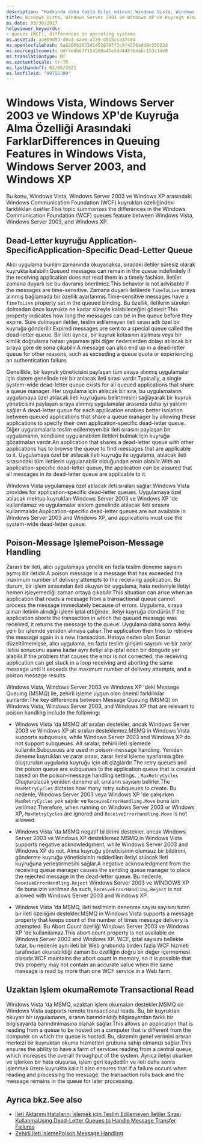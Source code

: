 ```yaml
---
description: "Hakkında daha fazla bilgi edinin: Windows Vista, Windows Server 2003 ve Windows XP 'de sıraya alma özellikleri konusundaki farklar"
title: Windows Vista, Windows Server 2003 ve Windows XP'de Kuyruğa Alma Özelliği Arasındaki Farklar
ms.date: 03/30/2017
helpviewer_keywords:
- queues [WCF], differences in operating systems
ms.assetid: aa809d93-d0a3-4ae6-a726-d015cca37c04
ms.openlocfilehash: 6a6206b3033454528797f3c8f4276add9c35023d
ms.sourcegitcommit: ddf7edb67715a5b9a45e3dd44536dabc153c1de0
ms.translationtype: MT
ms.contentlocale: tr-TR
ms.lasthandoff: 02/06/2021
ms.locfileid: "99756389"
---
```

# <a name="differences-in-queuing-features-in-windows-vista-windows-server-2003-and-windows-xp"></a><span data-ttu-id="69f1d-103">Windows Vista, Windows Server 2003 ve Windows XP'de Kuyruğa Alma Özelliği Arasındaki Farklar</span><span class="sxs-lookup"><span data-stu-id="69f1d-103">Differences in Queuing Features in Windows Vista, Windows Server 2003, and Windows XP</span></span>

<span data-ttu-id="69f1d-104">Bu konu, Windows Vista, Windows Server 2003 ve Windows XP arasındaki Windows Communication Foundation (WCF) kuyrukları özelliğindeki farklılıkları özetler.</span><span class="sxs-lookup"><span data-stu-id="69f1d-104">This topic summarizes the differences in the Windows Communication Foundation (WCF) queues feature between Windows Vista, Windows Server 2003, and Windows XP.</span></span>  
  
## <a name="application-specific-dead-letter-queue"></a><span data-ttu-id="69f1d-105">Dead-Letter kuyruğu Application-Specific</span><span class="sxs-lookup"><span data-stu-id="69f1d-105">Application-Specific Dead-Letter Queue</span></span>  

 <span data-ttu-id="69f1d-106">Alıcı uygulama bunları zamanında okuyacaksa, sıradaki iletiler süresiz olarak kuyrukta kalabilir.</span><span class="sxs-lookup"><span data-stu-id="69f1d-106">Queued messages can remain in the queue indefinitely if the receiving application does not read them in a timely fashion.</span></span> <span data-ttu-id="69f1d-107">İletiler zamana duyarlı ise bu davranış önerilmez.</span><span class="sxs-lookup"><span data-stu-id="69f1d-107">This behavior is not advisable if the messages are time-sensitive.</span></span> <span data-ttu-id="69f1d-108">Zamana duyarlı iletilerde `TimeToLive` sıraya alınmış bağlamada bir özellik ayarlanmış.</span><span class="sxs-lookup"><span data-stu-id="69f1d-108">Time-sensitive messages have a `TimeToLive` property set in the queued binding.</span></span> <span data-ttu-id="69f1d-109">Bu özellik, iletilerin süreleri dolmadan önce kuyrukta ne kadar süreyle kalabileceğini gösterir.</span><span class="sxs-lookup"><span data-stu-id="69f1d-109">This property indicates how long the messages can be in the queue before they expire.</span></span> <span data-ttu-id="69f1d-110">Süre dolmayan iletiler, teslim edilemeyen ileti sırası adlı özel bir kuyruğa gönderilir.</span><span class="sxs-lookup"><span data-stu-id="69f1d-110">Expired messages are sent to a special queue called the dead-letter queue.</span></span> <span data-ttu-id="69f1d-111">Bir ileti ayrıca, bir kuyruk kotasının aşılması veya bir kimlik doğrulama hatası yaşaması gibi diğer nedenlerden dolayı atılacak bir sıraya göre de sona çıkabilir.</span><span class="sxs-lookup"><span data-stu-id="69f1d-111">A message can also end up in a dead-letter queue for other reasons, such as exceeding a queue quota or experiencing an authentication failure.</span></span>  
  
 <span data-ttu-id="69f1d-112">Genellikle, bir kuyruk yöneticisini paylaşan tüm sıraya alınmış uygulamalar için sistem genelinde tek bir atılacak ileti sırası vardır.</span><span class="sxs-lookup"><span data-stu-id="69f1d-112">Typically, a single system-wide dead-letter queue exists for all queued applications that share a queue manager.</span></span> <span data-ttu-id="69f1d-113">Her uygulama için atılacak bir sıra, bu uygulamaların uygulamaya özel atılacak ileti kuyruğunu belirtmesini sağlayarak bir kuyruk yöneticisini paylaşan sıraya alınmış uygulamalar arasında daha iyi yalıtımı sağlar.</span><span class="sxs-lookup"><span data-stu-id="69f1d-113">A dead-letter queue for each application enables better isolation between queued applications that share a queue manager by allowing these applications to specify their own application-specific dead-letter queue.</span></span> <span data-ttu-id="69f1d-114">Diğer uygulamalarla teslim edilemeyen bir ileti sırasını paylaşan bir uygulamanın, kendisine uygulanabilen iletileri bulmak için kuyruğa gözatmaları vardır.</span><span class="sxs-lookup"><span data-stu-id="69f1d-114">An application that shares a dead-letter queue with other applications has to browse the queue to find messages that are applicable to it.</span></span> <span data-ttu-id="69f1d-115">Uygulamaya özel bir atılacak ileti kuyruğu ile uygulama, atılacak ileti sırasındaki tüm iletilerin uygulanabilir olduğundan emin olabilir.</span><span class="sxs-lookup"><span data-stu-id="69f1d-115">With an application-specific dead-letter queue, the application can be assured that all messages in its dead-letter queue are applicable to it.</span></span>  
  
 <span data-ttu-id="69f1d-116">Windows Vista uygulamaya özel atılacak ileti sıraları sağlar.</span><span class="sxs-lookup"><span data-stu-id="69f1d-116">Windows Vista provides for application-specific dead-letter queues.</span></span> <span data-ttu-id="69f1d-117">Uygulamaya özel atılacak mektup kuyrukları Windows Server 2003 ve Windows XP 'de kullanılamaz ve uygulamalar sistem genelinde atılacak ileti sırasını kullanmalıdır.</span><span class="sxs-lookup"><span data-stu-id="69f1d-117">Application-specific dead-letter queues are not available in Windows Server 2003 and Windows XP, and applications must use the system-wide dead-letter queue.</span></span>  
  
## <a name="poison-message-handling"></a><span data-ttu-id="69f1d-118">Poison-Message Işleme</span><span class="sxs-lookup"><span data-stu-id="69f1d-118">Poison-Message Handling</span></span>  

 <span data-ttu-id="69f1d-119">Zararlı bir ileti, alıcı uygulamaya yönelik en fazla teslim deneme sayısını aşmış bir iletidir.</span><span class="sxs-lookup"><span data-stu-id="69f1d-119">A poison message is a message that has exceeded the maximum number of delivery attempts to the receiving application.</span></span> <span data-ttu-id="69f1d-120">Bu durum, bir işlem sırasından ileti okuyan bir uygulama, hata nedeniyle iletiyi hemen işleyemediği zaman ortaya çıkabilir.</span><span class="sxs-lookup"><span data-stu-id="69f1d-120">This situation can arise when an application that reads a message from a transactional queue cannot process the message immediately because of errors.</span></span> <span data-ttu-id="69f1d-121">Uygulama, sıraya alınan iletinin alındığı işlemi iptal ettiğinde, iletiyi kuyruğa döndürür.</span><span class="sxs-lookup"><span data-stu-id="69f1d-121">If the application aborts the transaction in which the queued message was received, it returns the message to the queue.</span></span> <span data-ttu-id="69f1d-122">Uygulama daha sonra iletiyi yeni bir işlemde yeniden almaya çalışır.</span><span class="sxs-lookup"><span data-stu-id="69f1d-122">The application then tries to retrieve the message again in a new transaction.</span></span> <span data-ttu-id="69f1d-123">Hataya neden olan Sorun düzeltilmemişse, alıcı uygulama, en fazla teslim girişimi sayısını ve bir zarar iletisi sonucunu aşana kadar aynı iletiyi alıp iptal eden bir döngüde yer alabilir.</span><span class="sxs-lookup"><span data-stu-id="69f1d-123">If the problem that causes the error is not corrected, the receiving application can get stuck in a loop receiving and aborting the same message until it exceeds the maximum number of delivery attempts, and a poison message results.</span></span>  
  
 <span data-ttu-id="69f1d-124">Windows Vista, Windows Server 2003 ve Windows XP 'deki Message Queuing (MSMQ) ile, zehirli işleme uygun olan önemli farklılıklar şunlardır:</span><span class="sxs-lookup"><span data-stu-id="69f1d-124">The key differences between Message Queuing (MSMQ) on Windows Vista, Windows Server 2003, and Windows XP that are relevant to poison handling include the following:</span></span>  
  
- <span data-ttu-id="69f1d-125">Windows Vista 'da MSMQ alt sıraları destekler, ancak Windows Server 2003 ve Windows XP alt sıraları desteklemez.</span><span class="sxs-lookup"><span data-stu-id="69f1d-125">MSMQ in Windows Vista supports subqueues, while Windows Server 2003 and Windows XP do not support subqueues.</span></span> <span data-ttu-id="69f1d-126">Alt sıralar, zehirli ileti işlemede kullanılır.</span><span class="sxs-lookup"><span data-stu-id="69f1d-126">Subqueues are used in poison-message handling.</span></span> <span data-ttu-id="69f1d-127">Yeniden deneme kuyrukları ve zarar sırası, zarar iletisi işleme ayarlarına göre oluşturulan uygulama kuyruğu için alt çizglardır.</span><span class="sxs-lookup"><span data-stu-id="69f1d-127">The retry queues and the poison queue are subqueues to the application queue that is created based on the poison-message handling settings.</span></span> <span data-ttu-id="69f1d-128">, `MaxRetryCycles` Oluşturulacak yeniden deneme alt sıraların sayısını belirler.</span><span class="sxs-lookup"><span data-stu-id="69f1d-128">The `MaxRetryCycles` dictates how many retry subqueues to create.</span></span> <span data-ttu-id="69f1d-129">Bu nedenle, Windows Server 2003 veya Windows XP 'de çalışırken `MaxRetryCycles` yok sayılır ve `ReceiveErrorHandling.Move` buna izin verilmez.</span><span class="sxs-lookup"><span data-stu-id="69f1d-129">Therefore, when running on Windows Server 2003 or Windows XP, `MaxRetryCycles` are ignored and `ReceiveErrorHandling.Move` is not allowed.</span></span>  
  
- <span data-ttu-id="69f1d-130">Windows Vista 'da MSMQ negatif bildirimi destekler, ancak Windows Server 2003 ve Windows XP desteklemez.</span><span class="sxs-lookup"><span data-stu-id="69f1d-130">MSMQ in Windows Vista supports negative acknowledgment, while Windows Server 2003 and Windows XP do not.</span></span> <span data-ttu-id="69f1d-131">Alma kuyruğu yöneticisinin olumsuz bir bildirimi, gönderme kuyruğu yöneticisinin reddedilen iletiyi atılacak ileti kuyruğuna yerleştirmesini sağlar.</span><span class="sxs-lookup"><span data-stu-id="69f1d-131">A negative acknowledgment from the receiving queue manager causes the sending queue manager to place the rejected message in the dead-letter queue.</span></span> <span data-ttu-id="69f1d-132">Bu nedenle, `ReceiveErrorHandling.Reject` Windows Server 2003 ve WINDOWS XP 'de buna izin verilmez.</span><span class="sxs-lookup"><span data-stu-id="69f1d-132">As such, `ReceiveErrorHandling.Reject` is not allowed with Windows Server 2003 and Windows XP.</span></span>  
  
- <span data-ttu-id="69f1d-133">Windows Vista 'da MSMQ, ileti tesliminin denenme sayısı sayısını tutan bir ileti özelliğini destekler.</span><span class="sxs-lookup"><span data-stu-id="69f1d-133">MSMQ in Windows Vista supports a message property that keeps count of the number of times message delivery is attempted.</span></span> <span data-ttu-id="69f1d-134">Bu Abort Count özelliği Windows Server 2003 ve Windows XP 'de kullanılamaz.</span><span class="sxs-lookup"><span data-stu-id="69f1d-134">This abort count property is not available on Windows Server 2003 and Windows XP.</span></span> <span data-ttu-id="69f1d-135">WCF, iptal sayısını bellekte tutar, bu nedenle aynı ileti bir Web grubunda birden fazla WCF hizmeti tarafından okunabildiği zaman bu özelliğin doğru bir değer içermemesi olasıdır.</span><span class="sxs-lookup"><span data-stu-id="69f1d-135">WCF maintains the abort count in memory, so it is possible that this property may not contain an accurate value when the same message is read by more than one WCF service in a Web farm.</span></span>  
  
## <a name="remote-transactional-read"></a><span data-ttu-id="69f1d-136">Uzaktan Işlem okuma</span><span class="sxs-lookup"><span data-stu-id="69f1d-136">Remote Transactional Read</span></span>  

 <span data-ttu-id="69f1d-137">Windows Vista 'da MSMQ, uzaktan işlem okumaları destekler.</span><span class="sxs-lookup"><span data-stu-id="69f1d-137">MSMQ on Windows Vista supports remote transactional reads.</span></span> <span data-ttu-id="69f1d-138">Bu, bir kuyruktan okuyan bir uygulamanın, sıranın barındırıldığı bilgisayardan farklı bir bilgisayarda barındırılmasına olanak sağlar.</span><span class="sxs-lookup"><span data-stu-id="69f1d-138">This allows an application that is reading from a queue to be hosted on a computer that is different from the computer on which the queue is hosted.</span></span> <span data-ttu-id="69f1d-139">Bu, sistemin genel verimini artıran merkezi bir kuyruktan okuma hizmetleri grubuna sahip olmanızı sağlar.</span><span class="sxs-lookup"><span data-stu-id="69f1d-139">This ensures the ability to have a farm of services reading from a central queue, which increases the overall throughput of the system.</span></span> <span data-ttu-id="69f1d-140">Ayrıca iletiyi okurken ve işlerken bir hata oluşursa, işlem geri kaydedilir ve ileti daha sonra işlenmek üzere kuyrukta kalır.</span><span class="sxs-lookup"><span data-stu-id="69f1d-140">It also ensures that if a failure occurs when reading and processing the message, the transaction rolls back and the message remains in the queue for later processing.</span></span>  
  
## <a name="see-also"></a><span data-ttu-id="69f1d-141">Ayrıca bkz.</span><span class="sxs-lookup"><span data-stu-id="69f1d-141">See also</span></span>

- [<span data-ttu-id="69f1d-142">İleti Aktarımı Hatalarını İşlemek için Teslim Edilemeyen İletiler Sırası Kullanma</span><span class="sxs-lookup"><span data-stu-id="69f1d-142">Using Dead-Letter Queues to Handle Message Transfer Failures</span></span>](using-dead-letter-queues-to-handle-message-transfer-failures.md)
- [<span data-ttu-id="69f1d-143">Zehirli İleti İşleme</span><span class="sxs-lookup"><span data-stu-id="69f1d-143">Poison Message Handling</span></span>](poison-message-handling.md)

